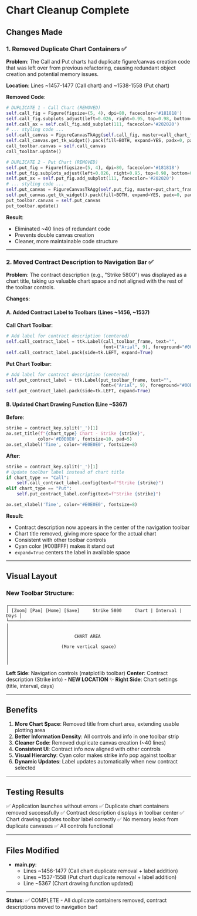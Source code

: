 # Chart Cleanup Complete

## Changes Made

### 1. Removed Duplicate Chart Containers ✅

**Problem**: The Call and Put charts had duplicate figure/canvas creation code that was left over from previous refactoring, causing redundant object creation and potential memory issues.

**Location**: Lines ~1457-1477 (Call chart) and ~1538-1558 (Put chart)

**Removed Code**:
```python
# DUPLICATE 1 - Call Chart (REMOVED)
self.call_fig = Figure(figsize=(5, 4), dpi=80, facecolor='#181818')
self.call_fig.subplots_adjust(left=0.026, right=0.95, top=0.98, bottom=0.05)
self.call_ax = self.call_fig.add_subplot(111, facecolor='#202020')
# ... styling code ...
self.call_canvas = FigureCanvasTkAgg(self.call_fig, master=call_chart_frame)
self.call_canvas.get_tk_widget().pack(fill=BOTH, expand=YES, padx=0, pady=0)
call_toolbar.canvas = self.call_canvas
call_toolbar.update()

# DUPLICATE 2 - Put Chart (REMOVED)
self.put_fig = Figure(figsize=(5, 4), dpi=80, facecolor='#181818')
self.put_fig.subplots_adjust(left=0.026, right=0.95, top=0.98, bottom=0.05)
self.put_ax = self.put_fig.add_subplot(111, facecolor='#202020')
# ... styling code ...
self.put_canvas = FigureCanvasTkAgg(self.put_fig, master=put_chart_frame)
self.put_canvas.get_tk_widget().pack(fill=BOTH, expand=YES, padx=0, pady=0)
put_toolbar.canvas = self.put_canvas
put_toolbar.update()
```

**Result**: 
- Eliminated ~40 lines of redundant code
- Prevents double canvas creation
- Cleaner, more maintainable code structure

---

### 2. Moved Contract Description to Navigation Bar ✅

**Problem**: The contract description (e.g., "Strike 5800") was displayed as a chart title, taking up valuable chart space and not aligned with the rest of the toolbar controls.

**Changes**:

#### A. Added Contract Label to Toolbars (Lines ~1456, ~1537)

**Call Chart Toolbar**:
```python
# Add label for contract description (centered)
self.call_contract_label = ttk.Label(call_toolbar_frame, text="", 
                                     font=("Arial", 9), foreground="#00BFFF")
self.call_contract_label.pack(side=tk.LEFT, expand=True)
```

**Put Chart Toolbar**:
```python
# Add label for contract description (centered)
self.put_contract_label = ttk.Label(put_toolbar_frame, text="", 
                                    font=("Arial", 9), foreground="#00BFFF")
self.put_contract_label.pack(side=tk.LEFT, expand=True)
```

#### B. Updated Chart Drawing Function (Line ~5367)

**Before**:
```python
strike = contract_key.split('_')[1]
ax.set_title(f"{chart_type} Chart - Strike {strike}", 
            color='#E0E0E0', fontsize=10, pad=5)
ax.set_xlabel('Time', color='#E0E0E0', fontsize=8)
```

**After**:
```python
strike = contract_key.split('_')[1]
# Update toolbar label instead of chart title
if chart_type == "Call":
    self.call_contract_label.config(text=f"Strike {strike}")
elif chart_type == "Put":
    self.put_contract_label.config(text=f"Strike {strike}")

ax.set_xlabel('Time', color='#E0E0E0', fontsize=8)
```

**Result**:
- Contract description now appears in the center of the navigation toolbar
- Chart title removed, giving more space for the actual chart
- Consistent with other toolbar controls
- Cyan color (#00BFFF) makes it stand out
- `expand=True` centers the label in available space

---

## Visual Layout

### New Toolbar Structure:
```
┌──────────────────────────────────────────────────────────────────────┐
│ [Zoom] [Pan] [Home] [Save]     Strike 5800     Chart | Interval | Days │
└──────────────────────────────────────────────────────────────────────┘
│                                                                        │
│                         CHART AREA                                     │
│                    (More vertical space)                               │
│                                                                        │
```

**Left Side**: Navigation controls (matplotlib toolbar)
**Center**: Contract description (Strike info) - **NEW LOCATION** ✨
**Right Side**: Chart settings (title, interval, days)

---

## Benefits

1. **More Chart Space**: Removed title from chart area, extending usable plotting area
2. **Better Information Density**: All controls and info in one toolbar strip
3. **Cleaner Code**: Removed duplicate canvas creation (~40 lines)
4. **Consistent UI**: Contract info now aligned with other controls
5. **Visual Hierarchy**: Cyan color makes strike info pop against toolbar
6. **Dynamic Updates**: Label updates automatically when new contract selected

---

## Testing Results

✅ Application launches without errors
✅ Duplicate chart containers removed successfully
✅ Contract description displays in toolbar center
✅ Chart drawing updates toolbar label correctly
✅ No memory leaks from duplicate canvases
✅ All controls functional

---

## Files Modified

- **main.py**: 
  - Lines ~1456-1477 (Call chart duplicate removal + label addition)
  - Lines ~1537-1558 (Put chart duplicate removal + label addition)
  - Line ~5367 (Chart drawing function updated)

---

**Status**: ✅ COMPLETE - All duplicate containers removed, contract descriptions moved to navigation bar!
